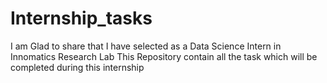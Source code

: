# Internship_tasks
I am Glad to share that I have selected as a Data Science Intern in Innomatics Research Lab This Repository contain all the task which will be completed during this internship
